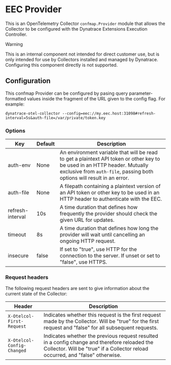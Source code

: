 # EEC Provider

This is an OpenTelemetry Collector `confmap.Provider` module that allows the
Collector to be configured with the Dynatrace Extensions Execution Controller.

> [!WARNING]
> This is an internal component not intended for direct customer use, but is only intended for use by
> Collectors installed and managed by Dynatrace. Configuring this
> component directly is not supported.

## Configuration

This confmap Provider can be configured by pasing query parameter-formatted values
inside the fragment of the URL given to the config flag. For example:

```text
dynatrace-otel-collector --config=eec://my.eec.host:31098#refresh-interval=5s&auth-file=/var/private/token.key
```

### Options

| Key | Default | Description |
|-----|---------|-------------|
| auth-env |  None | An environment variable that will be read to get a plaintext API token or other key to be used in an HTTP header. Mutually exclusive from `auth-file`, passing both options will result in an error. |
| auth-file | None | A filepath containing a plaintext version of an API token or other key to be used in an HTTP header to authenticate with the EEC. |
| refresh-interval | 10s | A time duration that defines how frequently the provider should check the given URL for updates. |
| timeout | 8s | A time duration that defines how long the provider will wait until cancelling an ongoing HTTP request. |
| insecure | false | If set to "true", use HTTP for the connection to the server. If unset or set to "false", use HTTPS. |

### Request headers

The following request headers are sent to give information about the current state of the Collector:

| Header | Description |
|-----|-------------|
| `X-Otelcol-First-Request`  | Indicates whether this request is the first request made by the Collector. Will be "true" for the first request and "false" for all subsequent requests. |
| `X-Otelcol-Config-Changed` | Indicates whether the previous request resulted in a config change and therefore reloaded the Collector. Will be "true" if a Collector reload occurred, and "false" otherwise. |
